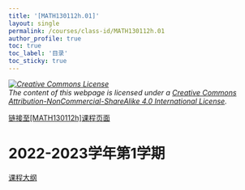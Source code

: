 ```yaml
---
title: '[MATH130112h.01]'
layout: single
permalink: /courses/class-id/MATH130112h.01
author_profile: true
toc: true
toc_label: '目录'
toc_sticky: true
---
```


<div class='notice--warning'>
<p><i><a rel='license' href='http://creativecommons.org/licenses/by-nc-sa/4.0/'><img alt='Creative Commons License' style='border-width:0' src='https://i.creativecommons.org/l/by-nc-sa/4.0/88x31.png' /></a><br /> The content of this webpage is licensed under a <a rel='license' href='http://creativecommons.org/licenses/by-nc-sa/4.0/'>Creative Commons Attribution-NonCommercial-ShareAlike 4.0 International License</a>.</i></p>
</div>

<a href='https://fdu-math.github.io/courses/MATH130112h'>链接至[MATH130112h]课程页面<a>

# 2022-2023学年第1学期

<a href='https://fdu-math.github.io/assets/docs/courses/MATH130112h.01-2022-2023-1 (Encrypted).pdf'>课程大纲</a>